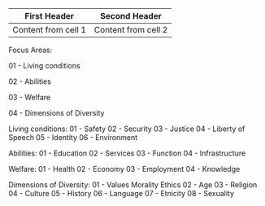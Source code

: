 
First Header | Second Header
------------ | -------------
Content from cell 1 | Content from cell 2 | Content in the second column


Focus Areas:

01 - Living conditions

02 - Abilities

03 - Welfare

04 - Dimensions of Diversity

Living conditions:
01 - Safety
02 - Security
03 - Justice
04 - Liberty of Speech
05 - Identity
06 - Environment

Abilities:
01 - Education
02 - Services
03 - Function
04 - Infrastructure

Welfare:
01 - Health
02 - Economy
03 - Employment
04 - Knowledge

Dimensions of Diversity:
01 - Values Morality Ethics
02 - Age
03 - Religion
04 - Culture
05 - History
06 - Language
07 - Etnicity
08 - Sexuality
